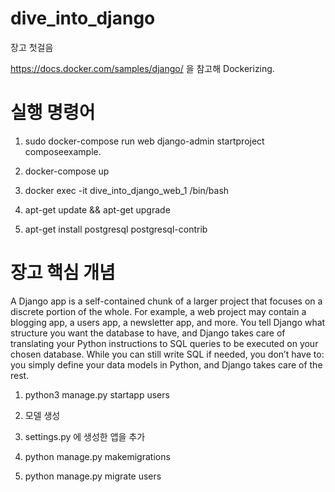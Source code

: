 # dive_into_django

장고 첫걸음

https://docs.docker.com/samples/django/ 을 참고해 Dockerizing.

# 실행 명령어

1. sudo docker-compose run web django-admin startproject composeexample.

2. docker-compose up

<!-- web service 컨테이너 접속 -->

3. docker exec -it dive_into_django_web_1 /bin/bash

4. apt-get update && apt-get upgrade

<!-- python manage.py dbshell 실행에 필요 -->

5. apt-get install postgresql postgresql-contrib

# 장고 핵심 개념

A Django app is a self-contained chunk of a larger project that focuses on a discrete portion of the whole. For example, a web project may contain a blogging app, a users app, a newsletter app, and more.
You tell Django what structure you want the database to have, and Django takes care of translating your Python instructions to SQL queries to be executed on your chosen database. While you can still write SQL if needed, you don’t have to: you simply define your data models in Python, and Django takes care of the rest.

<!-- 앱 생성 -->

1. python3 manage.py startapp users

2. 모델 생성

3. settings.py 에 생성한 앱을 추가

4. python manage.py makemigrations
<!-- 4. python manage.py makemigrations --empty --name users users -->

5. python manage.py migrate users
